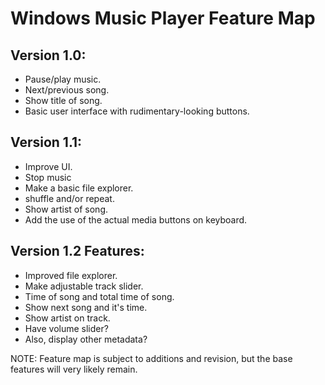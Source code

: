 # Windows Music Player Feature Map

## Version 1.0:

- Pause/play music.
- Next/previous song.
- Show title of song.
- Basic user interface with rudimentary-looking buttons.


## Version 1.1:

- Improve UI.
- Stop music
- Make a basic file explorer.
- shuffle and/or repeat.
- Show artist of song.
- Add the use of the actual media buttons on keyboard.


## Version 1.2 Features:

- Improved file explorer.
- Make adjustable track slider.
- Time of song and total time of song.
- Show next song and it's time.
- Show artist on track.
- Have volume slider?
- Also, display other metadata?


NOTE:
Feature map is subject to additions and revision, but the base features will very likely remain.

